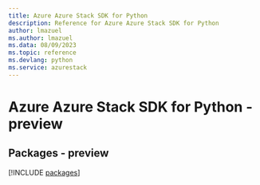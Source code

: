 ```yaml
---
title: Azure Azure Stack SDK for Python
description: Reference for Azure Azure Stack SDK for Python
author: lmazuel
ms.author: lmazuel
ms.data: 08/09/2023
ms.topic: reference
ms.devlang: python
ms.service: azurestack
---
```

# Azure Azure Stack SDK for Python - preview
## Packages - preview
[!INCLUDE [packages](azure-stack-index.md)]